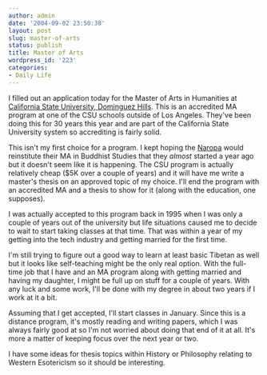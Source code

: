 ```yaml
---
author: admin
date: '2004-09-02 23:50:38'
layout: post
slug: master-of-arts
status: publish
title: Master of Arts
wordpress_id: '223'
categories:
- Daily Life
---
```


I filled out an application today for the Master of Arts in Humanities
at [California State University, Dominguez
Hills](http://www.csudh.edu/hux/). This is an accredited MA program at
one of the CSU schools outside of Los Angeles. They've been doing this
for 30 years this year and are part of the California State University
system so accrediting is fairly solid.

This isn't my first choice for a program. I kept hoping the
[Naropa](http://www.naropa.edu) would reinstitute their MA in Buddhist
Studies that they *almost* started a year ago but it doesn't seem like
it is happening. The CSU program is actually relatively cheap ($5K over
a couple of years) and it will have me write a master's thesis on an
approved topic of my choice. I'll end the program with an accredited MA
and a thesis to show for it (along with the education, one supposes).

I was actually accepted to this program back in 1995 when I was only a
couple of years out of the university but life situations caused me to
decide to wait to start taking classes at that time. That was within a
year of my getting into the tech industry and getting married for the
first time.

I'm still trying to figure out a good way to learn at least basic
Tibetan as well but it looks like self-teaching might be the only real
option. With the full-time job that I have and an MA program along with
getting married and having my daughter, I might be full up on stuff for
a couple of years. With any luck and some work, I'll be done with my
degree in about two years if I work at it a bit.

Assuming that I get accepted, I'll start classes in January. Since this
is a distance program, it's mostly reading and writing papers, which I
was always fairly good at so I'm not worried about doing that end of it
at all. It's more a matter of keeping focus over the next year or two.

I have some ideas for thesis topics within History or Philosophy
relating to Western Esotericism so it should be interesting.
